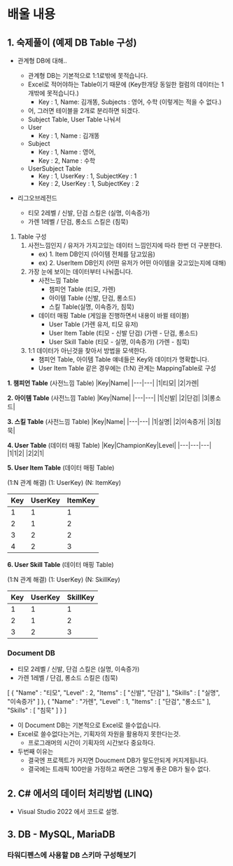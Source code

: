 # 배울 내용
## 1. 숙제풀이 (예제 DB Table 구성)

 - 관계형 DB에 대해..
    - 관계형 DB는 기본적으로 1:1로밖에 못적습니다.
    - Excel로 적어야하는 Table이기 때문에 (Key한개당 동일한 컬럼의 데이터는 1개밖에 못적습니다.)
      - Key : 1, Name: 김개똥, Subjects : 영어, 수학 (이렇게는 적을 수 없다.)
    - 어, 그러면 테이블을 2개로 분리하면 되겠다.
    - Subject Table, User Table 나눠서
    - User 
      - Key : 1, Name : 김개똥
    - Subject 
      - Key : 1, Name : 영어, 
      - Key : 2, Name : 수학
    - UserSubject Table
      - Key : 1, UserKey : 1, SubjectKey : 1
      - Key : 2, UserKey : 1, SubjectKey : 2


 - 리그오브레전드
   - 티모 2레벨 / 신발, 단검   스킬은 (실명, 이속증가)
   - 가렌 1레벨 / 단검, 롱소드  스킬은 (침묵)

  1. Table 구성
     1. 사전느낌인지 / 유저가 가지고있는 데이터 느낌인지에 따라 한번 더 구분한다.
        - ex) 1. Item DB인지 (아이템 전체를 담고있음)
        - ex) 2. UserItem DB인지 (어떤 유저가 어떤 아이템을 갖고있는지에 대해)
     2. 가장 눈에 보이는 데이터부터 나눠줍니다.
        - 사전느낌 Table
           -  챔피언 Table (티모, 가렌)
           -  아이템 Table (신발, 단검, 롱소드)
           -  스킬 Table(실명, 이속증가, 침묵)
        - 데이터 매핑 Table (게임을 진행하면서 내용이 바뀔 테이블)
          - User Table (가렌 유저, 티모 유저)
          - User Item Table (티모 - 신발 단검) (가렌 - 단검, 롱소드)
          - User Skill Table (티모 - 실명, 이속증가) (가렌 - 침묵)
     3. 1:1 데이터가 아닌것을 찾아서 방법을 모색한다.
        - 챔피언 Table, 아이템 Table 얘네들은 Key와 데이터가 명확합니다.
        - User Item Table 같은 경우에는 (1:N) 관계는 MappingTable로 구성


**1. 챔피언 Table** (사전느낌 Table)
|Key|Name|
|---|---|
|1|티모|
|2|가렌|

**2. 아이템 Table** (사전느낌 Table)
|Key|Name|
|---|---|
|1|신발|
|2|단검|
|3|롱소드|

**3. 스킬 Table** (사전느낌 Table)
|Key|Name|
|---|---|
|1|실명|
|2|이속증가|
|3|침묵|


**4. User Table** (데이터 매핑 Table)
|Key|ChampionKey|Level|
|---|---|---|
|1|1|2|
|2|2|1|

**5. User Item Table** (데이터 매핑 Table) 

(1:N 관계 해결)
(1: UserKey)
(N: ItemKey)

|Key|UserKey|ItemKey|
|---|---|---|
|1|1|1|
|2|1|2|
|3|2|2|
|4|2|3|


**6. User Skill Table** (데이터 매핑 Table) 

(1:N 관계 해결)
(1: UserKey)
(N: SkillKey)

|Key|UserKey|SkillKey|
|---|---|---|
|1|1|1|
|2|1|2|
|3|2|3|

### Document DB
 - 티모 2레벨 / 신발, 단검   스킬은 (실명, 이속증가)
 - 가렌 1레벨 / 단검, 롱소드  스킬은 (침묵)

[
    {
        "Name" : "티모",
        "Level" : 2,
        "Items" : [
            "신발",
            "단검"
        ],
        "Skills" : [
            "실명",
            "이속증가"
        ]
    },
    {
        "Name" : "가렌",
        "Level" : 1,
        "Items" : [
            "단검",
            "롱소드"
        ],
        "Skills" : [
            "침묵"
        ]
    }
]

 - 이 Document DB는 기본적으로 Excel로 쓸수없습니다.
 - Excel로 쓸수없다는거는, 기획자의 자원을 활용하지 못한다는것.
   - 프로그래머의 시간이 기획자의 시간보다 중요하다.
 - 두번째 이유는
   - 결국엔 프로젝트가 커지면 Doucment DB가 말도안되게 커지게됩니다.
   - 결국에는 트래픽 100만을 가정하고 짜면은 그렇게 좋은 DB가 될수 없다.

## 2. C# 에서의 데이터 처리방법 (LINQ)
  - Visual Studio 2022 에서 코드로 설명.

## 3. DB - MySQL, MariaDB 





### 타워디펜스에 사용할 DB 스키마 구성해보기
